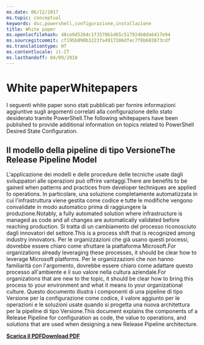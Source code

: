 ```yaml
---
ms.date: 06/12/2017
ms.topic: conceptual
keywords: dsc,powershell,configurazione,installazione
title: White paper
ms.openlocfilehash: 48ce9d5264c1f3570b1d65c517924b0da6417e94
ms.sourcegitcommit: cf195b090b3223fa4917206dfec7f0b603873cdf
ms.translationtype: HT
ms.contentlocale: it-IT
ms.lasthandoff: 04/09/2018
---
```

# <a name="whitepapers"></a><span data-ttu-id="ba12b-103">White paper</span><span class="sxs-lookup"><span data-stu-id="ba12b-103">Whitepapers</span></span>

<span data-ttu-id="ba12b-104">I seguenti white paper sono stati pubblicati per fornire informazioni aggiuntive sugli argomenti correlati alla configurazione dello stato desiderato tramite PowerShell.</span><span class="sxs-lookup"><span data-stu-id="ba12b-104">The following whitepapers have been published to provide additional information on topics related to PowerShell Desired State Configuration.</span></span>

## <a name="the-release-pipeline-model"></a><span data-ttu-id="ba12b-105">Il modello della pipeline di tipo Versione</span><span class="sxs-lookup"><span data-stu-id="ba12b-105">The Release Pipeline Model</span></span>
<span data-ttu-id="ba12b-106">L'applicazione dei modelli e delle procedure delle tecniche usate dagli sviluppatori alle operazioni può offrire vantaggi.</span><span class="sxs-lookup"><span data-stu-id="ba12b-106">There are benefits to be gained when patterns and practices from developer techniques are applied to operations.</span></span> <span data-ttu-id="ba12b-107">In particolare, una soluzione completamente automatizzata in cui l'infrastruttura viene gestita come codice e tutte le modifiche vengono convalidate in modo automatico prima di raggiungere la produzione.</span><span class="sxs-lookup"><span data-stu-id="ba12b-107">Notably, a fully automated solution where infrastructure is managed as code and all changes are automatically validated before reaching production.</span></span> <span data-ttu-id="ba12b-108">Si tratta di un cambiamento del processo riconosciuto dagli innovatori del settore.</span><span class="sxs-lookup"><span data-stu-id="ba12b-108">This is a process shift that is recognized among industry innovators.</span></span> <span data-ttu-id="ba12b-109">Per le organizzazioni che già usano questi processi, dovrebbe essere chiaro come sfruttare la piattaforma Microsoft.</span><span class="sxs-lookup"><span data-stu-id="ba12b-109">For organizations already leveraging these processes, it should be clear how to leverage Microsoft platforms.</span></span> <span data-ttu-id="ba12b-110">Per le organizzazioni che non hanno familiarità con l'argomento, dovrebbe essere chiaro come adattare questo processo all'ambiente e il suo valore nella cultura aziendale.</span><span class="sxs-lookup"><span data-stu-id="ba12b-110">For organizations that are new to the topic, it should be clear how to bring this process to your environment and what it means to your organizational culture.</span></span> <span data-ttu-id="ba12b-111">Questo documento illustra i componenti di una pipeline di tipo Versione per la configurazione come codice, il valore aggiunto per le operazioni e le soluzioni usate quando si progetta una nuova architettura per la pipeline di tipo Versione.</span><span class="sxs-lookup"><span data-stu-id="ba12b-111">This document explains the components of a Release Pipeline for configuration as code, the value to operations, and solutions that are used when designing a new Release Pipeline architecture.</span></span>

<span data-ttu-id="ba12b-112">**[Scarica il PDF](http://aka.ms/thereleasepipelinemodelpdf)**</span><span class="sxs-lookup"><span data-stu-id="ba12b-112">**[Download PDF](http://aka.ms/thereleasepipelinemodelpdf)**</span></span>